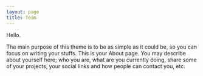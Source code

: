 ```yaml
---
layout: page
title: Team
---
```


Hello.

The main purpose of this theme is to be as simple as it could be, so you can focus on writing your stuffs. This is your About page. You may describe about yourself here; who you are, what are you currently doing, share some of your projects, your social links and how people can contact you, etc.
